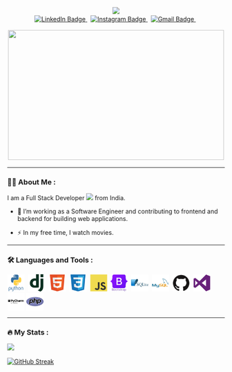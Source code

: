 <div id="header" align="center">
  <img src="https://media.giphy.com/media/UUBYepX4WSiNFf8GOT/giphy.gif" width="200"/>
</div>
<div id="badges" align="center">
 <a href="https://www.linkedin.com/in/shahid-p-j-9701b5243/">
    <img src="https://cdn-icons-png.flaticon.com/512/3536/3536505.png" alt="LinkedIn Badge"/ height=30 width=30>
  </a> &nbsp;
  <a href="https://instagram.com/shahh.id_?igshid=ZDdkNTZiNTM=">
    <img src="https://cdn-icons-png.flaticon.com/512/174/174855.png" alt="Instagram Badge"/ height=30 width=30>
  </a> &nbsp;
  <a href="shahidpj06@gmail.com">
    <img src="https://cdn-icons-png.flaticon.com/512/5968/5968534.png" alt="Gmail Badge"/ height=30 width=30>
  </a> &nbsp;
  <br><br>
</div>
<div align="center">
  <img src="https://media.giphy.com/media/dWesBcTLavkZuG35MI/giphy.gif" width="500" height="300"/>
</div>

---

### :woman_technologist: About Me :
I am a Full Stack Developer <img src="https://media.giphy.com/media/WUlplcMpOCEmTGBtBW/giphy.gif" width="30"> from India.
- :telescope: I’m working as a Software Engineer and contributing to frontend and backend for building web applications.

- :zap: In my free time, I watch movies.
---

### :hammer_and_wrench: Languages and Tools :
<div>
  <img src="https://github.com/devicons/devicon/blob/master/icons/python/python-original-wordmark.svg" title="Python" alt="Python" width="40" height="40"/>&nbsp;
  <img src="https://github.com/devicons/devicon/blob/master/icons/django/django-plain.svg" title="Django" alt="Django" width="40" height="40"/>&nbsp;
  <img src="https://github.com/devicons/devicon/blob/master/icons/html5/html5-original.svg" title="HTML" alt="HTML" width="40" height="40"/>&nbsp;
  <img src="https://github.com/devicons/devicon/blob/master/icons/css3/css3-original.svg"  title="CSS3" alt="CSS" width="40" height="40"/>&nbsp;
  <img src="https://github.com/devicons/devicon/blob/master/icons/javascript/javascript-original.svg" title="JavaScript" alt="JavaScript" width="40" height="40"/>&nbsp;
  <img src="https://github.com/devicons/devicon/blob/master/icons/bootstrap/bootstrap-original-wordmark.svg" title="Bootstrap" alt="Bootstrap" width="40" height="40"/>&nbsp;
  <img src="https://github.com/devicons/devicon/blob/master/icons/sqlite/sqlite-original-wordmark.svg" title="SQLite"  alt="SQLite" width="40" height="40"/>&nbsp;
  <img src="https://github.com/devicons/devicon/blob/master/icons/mysql/mysql-original-wordmark.svg" title="MySQL"  alt="MySQL" width="40" height="40"/>&nbsp;
  <img src="https://github.com/devicons/devicon/blob/master/icons/github/github-original.svg" title="Github" alt="Github" width="40" height="40"/>&nbsp;
  <img src="https://github.com/devicons/devicon/blob/master/icons/visualstudio/visualstudio-plain.svg" title="Visual Studio" alt="Visual Studio" width="40" height="40"/>&nbsp;
  <img src="https://github.com/devicons/devicon/blob/master/icons/pycharm/pycharm-original-wordmark.svg" title="Pycharm" **alt="Pycharm" width="40" height="40"/>
<img src="https://github.com/devicons/devicon/blob/master/icons/php/php-original.svg" title="PHP" **alt="PHP" width="40" height="40"/>
</div>

---

### :fire: My Stats :
<img src="https://github-readme-stats.vercel.app/api?username=shahidpj06&show_icons=true&theme=ADD_THEME_HERE" width="400">

  [![GitHub Streak](http://github-readme-streak-stats.herokuapp.com?user=your-github-username&theme=dark&background=000000)](https://git.io/streak-stats)
